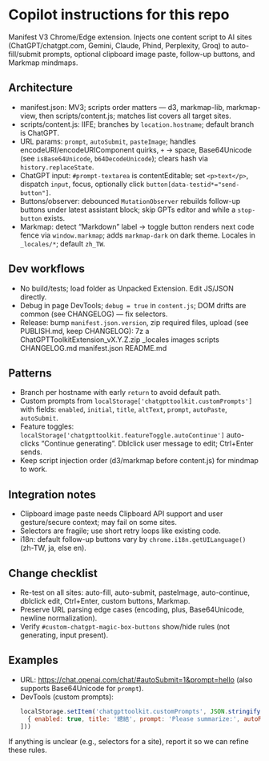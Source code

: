 # Copilot instructions for this repo

Manifest V3 Chrome/Edge extension. Injects one content script to AI sites (ChatGPT/chatgpt.com, Gemini, Claude, Phind, Perplexity, Groq) to auto-fill/submit prompts, optional clipboard image paste, follow-up buttons, and Markmap mindmaps.

## Architecture
- manifest.json: MV3; scripts order matters — d3, markmap-lib, markmap-view, then scripts/content.js; matches list covers all target sites.
- scripts/content.js: IIFE; branches by `location.hostname`; default branch is ChatGPT.
- URL params: `prompt`, `autoSubmit`, `pasteImage`; handles encodeURI/encodeURIComponent quirks, `+` → space, Base64Unicode (see `isBase64Unicode`, `b64DecodeUnicode`); clears hash via `history.replaceState`.
- ChatGPT input: `#prompt-textarea` is contentEditable; set `<p>text</p>`, dispatch `input`, focus, optionally click `button[data-testid*="send-button"]`.
- Buttons/observer: debounced `MutationObserver` rebuilds follow-up buttons under latest assistant block; skip GPTs editor and while a `stop-button` exists.
- Markmap: detect “Markdown” label → toggle button renders next code fence via `window.markmap`; adds `markmap-dark` on dark theme. Locales in `_locales/*`; default `zh_TW`.

## Dev workflows
- No build/tests; load folder as Unpacked Extension. Edit JS/JSON directly.
- Debug in page DevTools; `debug = true` in `content.js`; DOM drifts are common (see CHANGELOG) — fix selectors.
- Release: bump `manifest.json.version`, zip required files, upload (see PUBLISH.md, keep CHANGELOG):
  7z a ChatGPTToolkitExtension_vX.Y.Z.zip _locales images scripts CHANGELOG.md manifest.json README.md

## Patterns
- Branch per hostname with early `return` to avoid default path.
- Custom prompts from `localStorage['chatgpttoolkit.customPrompts']` with fields: `enabled`, `initial`, `title`, `altText`, `prompt`, `autoPaste`, `autoSubmit`.
- Feature toggles: `localStorage['chatgpttoolkit.featureToggle.autoContinue']` auto-clicks “Continue generating”. Dblclick user message to edit; Ctrl+Enter sends.
- Keep script injection order (d3/markmap before content.js) for mindmap to work.

## Integration notes
- Clipboard image paste needs Clipboard API support and user gesture/secure context; may fail on some sites.
- Selectors are fragile; use short retry loops like existing code.
- i18n: default follow-up buttons vary by `chrome.i18n.getUILanguage()` (zh-TW, ja, else en).

## Change checklist
- Re-test on all sites: auto-fill, auto-submit, pasteImage, auto-continue, dblclick edit, Ctrl+Enter, custom buttons, Markmap.
- Preserve URL parsing edge cases (encoding, plus, Base64Unicode, newline normalization).
- Verify `#custom-chatgpt-magic-box-buttons` show/hide rules (not generating, input present).

## Examples
- URL: https://chat.openai.com/chat/#autoSubmit=1&prompt=hello (also supports Base64Unicode for `prompt`).
- DevTools (custom prompts):
  ```js
  localStorage.setItem('chatgpttoolkit.customPrompts', JSON.stringify([
    { enabled: true, title: '總結', prompt: 'Please summarize:', autoPaste: true, autoSubmit: true }
  ]))
  ```

If anything is unclear (e.g., selectors for a site), report it so we can refine these rules.